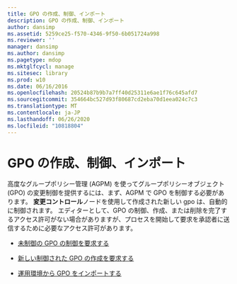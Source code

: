 ```yaml
---
title: GPO の作成、制御、インポート
description: GPO の作成、制御、インポート
author: dansimp
ms.assetid: 5259ce25-f570-4346-9f50-6b051724a998
ms.reviewer: ''
manager: dansimp
ms.author: dansimp
ms.pagetype: mdop
ms.mktglfcycl: manage
ms.sitesec: library
ms.prod: w10
ms.date: 06/16/2016
ms.openlocfilehash: 20524b87b9b7a7ff40d25311e6ae1f76c645afd7
ms.sourcegitcommit: 354664bc527d93f80687cd2eba70d1eea024c7c3
ms.translationtype: MT
ms.contentlocale: ja-JP
ms.lasthandoff: 06/26/2020
ms.locfileid: "10818804"
---
```

# GPO の作成、制御、インポート


高度なグループポリシー管理 (AGPM) を使ってグループポリシーオブジェクト (GPO) の変更制御を提供するには、まず、AGPM で GPO を制御する必要があります。 **変更コントロール**ノードを使用して作成された新しい gpo は、自動的に制御されます。 エディターとして、GPO の制御、作成、または削除を完了するアクセス許可がない場合がありますが、プロセスを開始して要求を承認者に送信するために必要なアクセス許可があります。

-   [未制御の GPO の制御を要求する](request-control-of-a-previously-uncontrolled-gpo.md)

-   [新しい制御された GPO の作成を要求する](request-the-creation-of-a-new-controlled-gpo.md)

-   [運用環境から GPO をインポートする](import-a-gpo-from-production-editor.md)

 

 





